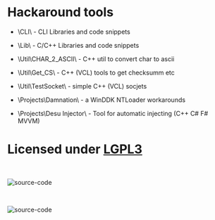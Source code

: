 Hackaround tools
=======================

 * \CLI\ - CLI Libraries and code snippets
 * \Lib\ - C/C++ Libraries and code snippets
 
 * \Util\CHAR_2_ASCII\ - C++ util to convert char to ascii
 * \Util\Get_CS\ - C++ (VCL) tools to get checksumm etc
 * \Util\TestSocket\ - simple C++ (VCL) socjets

 * \Projects\Damnation\ - a WinDDK NTLoader workarounds
 * \Projects\Desu Injector\ - Tool for automatic injecting (C++ C# F# MVVM)
 

Licensed under [LGPL3](http://www.gnu.org/licenses/lgpl-3.0-standalone.html)
=======================

<br/>

![source-code](https://raw.github.com/BlackRock/PICTURES/master/1.png)

<br/>

![source-code](https://raw.github.com/BlackRock/PICTURES/master/Licenses/lgpl-v3-logo.png)